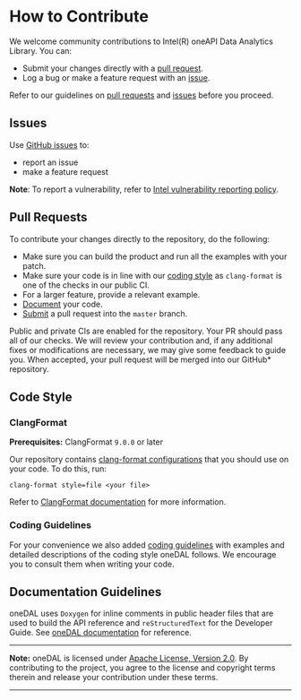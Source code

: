 <!--
******************************************************************************
* Copyright 2014-2020 Intel Corporation
*
* Licensed under the Apache License, Version 2.0 (the "License");
* you may not use this file except in compliance with the License.
* You may obtain a copy of the License at
*
*     http://www.apache.org/licenses/LICENSE-2.0
*
* Unless required by applicable law or agreed to in writing, software
* distributed under the License is distributed on an "AS IS" BASIS,
* WITHOUT WARRANTIES OR CONDITIONS OF ANY KIND, either express or implied.
* See the License for the specific language governing permissions and
* limitations under the License.
*******************************************************************************/-->

# How to Contribute
We welcome community contributions to Intel(R) oneAPI Data Analytics Library. You can:

- Submit your changes directly with a [pull request](https://github.com/oneapi-src/oneDAL/pulls).
- Log a bug or make a feature request with an [issue](https://github.com/oneapi-src/oneDAL/issues).

Refer to our guidelines on [pull requests](#pull-requests) and [issues](#issues) before you proceed.

## Issues

Use [GitHub issues](https://github.com/oneapi-src/oneDAL/issues) to:
- report an issue
- make a feature request

**Note**: To report a vulnerability, refer to [Intel vulnerability reporting policy](https://www.intel.com/content/www/us/en/security-center/default.html).

## Pull Requests

To contribute your changes directly to the repository, do the following:
- Make sure you can build the product and run all the examples with your patch.
- Make sure your code is in line with our [coding style](#code-style) as `clang-format` is one of the checks in our public CI.
- For a larger feature, provide a relevant example.
- [Document](#documentation-guidelines) your code.
- [Submit](https://github.com/oneapi-src/oneDAL/pulls) a pull request into the `master` branch.

Public and private CIs are enabled for the repository. Your PR should pass all of our checks. We will review your contribution and, if any additional fixes or modifications are necessary, we may give some feedback to guide you. When accepted, your pull request will be merged into our GitHub* repository.

## Code Style

### ClangFormat

**Prerequisites:** ClangFormat `9.0.0` or later

Our repository contains [clang-format configurations](https://github.com/oneapi-src/oneDAL/blob/master/.clang-format) that you should use on your code. To do this, run:

```
clang-format style=file <your file>
```

Refer to [ClangFormat documentation](https://clang.llvm.org/docs/ClangFormat.html) for more information.

### Coding Guidelines

For your convenience we also added [coding guidelines](http://oneapi-src.github.io/oneDAL/contribution/coding_guide.html) with examples and detailed descriptions of the coding style oneDAL follows. We encourage you to consult them when writing your code.

## Documentation Guidelines

oneDAL uses `Doxygen` for inline comments in public header files that are used to build the API reference and  `reStructuredText` for the Developer Guide. See [oneDAL documentation](https://oneapi-src.github.io/oneDAL/) for reference.

---
**Note:** oneDAL is licensed under [Apache License, Version 2.0](http://www.apache.org/licenses/LICENSE-2.0). By contributing to the project, you agree to the license and copyright terms therein and release your contribution under these terms.

---
